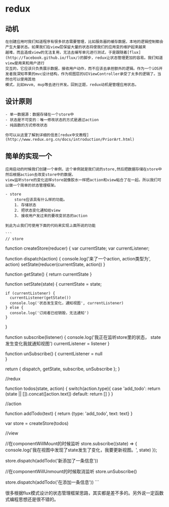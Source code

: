 # redux
## 动机
    在创建应用时我们知道程序有很多状态需要管理，比如服务器的缓存数据，本地的逻辑控制都会产生大量状态。如果我们在view层保留大量的状态将使我们的应用变的维护起来越来
    越难，而且造成view的无法复用，无法去编写单元进行测试，于是跟随着[flux](http://facebook.github.io/flux/)的脚步，redux让状态管理更加的容易。我们知道view是用来和用户进行
    交互的，它应该只负责展示数据，接收用户动作，而不应该去承担额外的逻辑。作为一个iOS开发者我深知苹果的mvc设计结构，作为视图层的UIViewController承受了太多的逻辑了。当然也可以使用其他
    模式，比如mvvm, mvp等去进行开发。回到正题，redux动机是管理应用状态。
## 设计原则
    - 单一数据源：数据存储在一个store中
    - 状态是不可变的：唯一修改状态的方式是通过action
    - 纯函数的方式修改状态

    你可以从这里了解到详细的信息[redux中文教程](http://www.redux.org.cn/docs/introduction/PriorArt.html)
## 简单的实现一个
    应用启动的时候我们创建一个单例，这个单例就是我们说的store,然后把数据存储在store中然后根据action去改变store中的数据，
    view监听store的变化这样store就像胶水一样把action和view粘合了在一起。所以我们可以做一个简单的状态管理框架。

    - store
        store应该具有什么样的功能。
        1. 存储状态
        2. 把状态变化通知给view
        3. 接收用户发过来的要改变状态的action

    到此为止我们可使用下面的代码来实现上面所说的功能

    ```
    // store

function createStore(reducer) {
  var currentState;
  var currentListener;

  function dispatch(action) {
    console.log('来了一个action, action类型为', action)
    setState(reducer(currentState, action))
  }

  function getState() {
    return currentState
  }
  
  function setState(state) {
    currentState = state;

    if (currentListener) {
      currentListener(getState())
      console.log('状态发生变化，通知视图', currentListener)
    } else {
      console.log('订阅者已经销毁，无法通知')
    }
  }

  function subscribe(listener) {
    console.log('我正在监听store里的状态， state发生变化我就通知视图')
    currentListener = listener
  }
  
  function unSubscribe() {
    currentListener = null  
  }

  return {
    dispatch,
    getState,
    subscribe,
    unSubscribe
  };
}

//redux

function todos(state, action) {
  switch(action.type){
    case 'add_todo':
      return (state || []).concat([action.text])
    default:
      return []
  }
}

//action

function addTodo(text) {
  return {type: 'add_todo', text: text}
}

var store = createStore(todos)

//view

//在componentWillMount的时候监听
store.subscribe((state) => {
  console.log('我在视图中发现了state发生了变化，我要更新视图。', state)
});


store.dispatch(addTodo('新添加了一条信息'))

//在componentWillUnmount的时候取消监听
store.unSubscribe()

store.dispatch(addTodo('在添加一条信息'))
    ```

很多根据flux模式设计的状态管理框架思路，其实都是差不多的。另外说一定函数式编程思想还是很不错的。
